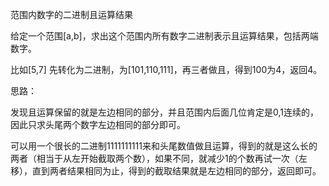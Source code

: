 范围内数字的二进制且运算结果

给定一个范围[a,b]，求出这个范围内所有数字二进制表示且运算结果，包括两端数字。

比如[5,7] 先转化为二进制，为[101,110,111]，再三者做且，得到100为4，返回4。

思路：

发现且运算保留的就是左边相同的部分，并且范围内后面几位肯定是0,1连续的，因此只求头尾两个数字左边相同的部分即可。

可以用一个很长的二进制1111111111来和头尾数值做且运算，得到的就是这么长的两者（相当于从左开始截取两个数），如果不同，就减少1的个数再试一次（左移），直到两者结果相同为止，得到的截取结果就是左边相同的部分，返回即可。